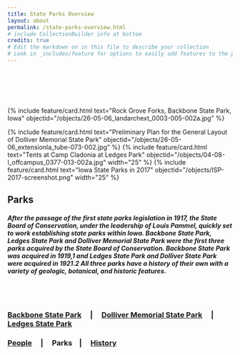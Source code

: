 ```yaml
---
title: State Parks Overview
layout: about
permalink: /state-parks-overview.html
# include CollectionBuilder info at bottom
credits: true
# Edit the markdown on in this file to describe your collection
# Look in _includes/feature for options to easily add features to the page
---
```

<br>
<br>
<br>
<br>


{% include feature/card.html text="Rock Grove Forks, Backbone State Park, Iowa" objectid="/objects/26-05-06_landarchext_0003-005-002a.jpg" %}
<div class="card-group">
{% include feature/card.html text="Preliminary Plan for the General Layout of Dolliver Memorial State Park" objectid="/objects/26-05-06_extensionla_tube-073-002.jpg" %}
{% include feature/card.html text="Tents at Camp Cladonia at Ledges Park" objectid="/objects/04-08-l_offcampus_0377-013-002a.jpg" width="25" %}
{% include feature/card.html text="Iowa State Parks in 2017" objectid="/objects/ISP-2017-screenshot.png" width="25" %}
</div>


## Parks

##### After the passage of the first state parks legislation in 1917, the State Board of Conservation, under the leadership of Louis Pammel, quickly set to work establishing state parks within Iowa. Backbone State Park, Ledges State Park and Dolliver Memorial State Park were the first three parks acquired by the State Board of Conservation. Backbone State Park was acquired in 1919,1 and Ledges State Park and Dolliver State Park were acquired in 1921.2 All three parks have a history of their own with a variety of geologic, botanical, and historic features.
<br>
<br>

### <a href="backbone-state.park.html">Backbone State Park</a> &nbsp; &nbsp; | &nbsp; &nbsp; <a href="/dolliver-memorial-state-park.html">Dolliver Memorial State Park</a> &nbsp; &nbsp; | &nbsp; &nbsp; <a href="/ledges-state-park.html">Ledges State Park</a>

### <a href="/people-overview.html">People</a> &nbsp; &nbsp; | &nbsp; &nbsp; Parks &nbsp; &nbsp;| &nbsp; &nbsp; <a href="/history-overview.html">History</a>


<br>
<br>

